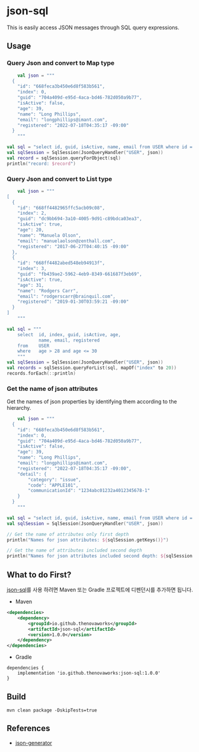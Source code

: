 # json-sql

This is easily access JSON messages through SQL query expressions.

## Usage

### Query Json and convert to Map type

```kotlin
    val json = """
  {
    "id": "668feca3b450e6d8f583b561",
    "index": 0,
    "guid": "704a409d-e95d-4aca-bd46-782d050a9b77",
    "isActive": false,
    "age": 39,
    "name": "Long Phillips",
    "email": "longphillips@imant.com",
    "registered": "2022-07-18T04:35:17 -09:00"
  }    
    """

val sql = "select id, guid, isActive, name, email from USER where id = '668ff4482965ffc5acb09c08'"
val sqlSession = SqlSession(JsonQueryHandler("USER", json))
val record = sqlSession.queryForObject(sql)
println("record: $record")
```

### Query Json and convert to List type

```kotlin
    val json = """
[
  {
    "id": "668ff4482965ffc5acb09c08",
    "index": 2,
    "guid": "dc9bb694-3a10-4005-9d91-c89bdca03ea3",
    "isActive": true,
    "age": 20,
    "name": "Manuela Olson",
    "email": "manuelaolson@zenthall.com",
    "registered": "2017-06-27T04:40:15 -09:00"
  },
  {
    "id": "668ff4482abed548eb94913f",
    "index": 3,
    "guid": "fb439ae2-5962-4eb9-8349-661687f3eb69",
    "isActive": true,
    "age": 31,
    "name": "Rodgers Carr",
    "email": "rodgerscarr@brainquil.com",
    "registered": "2019-01-30T03:59:21 -09:00"
  }
]    
    """

val sql = """
    select  id, index, guid, isActive, age, 
            name, email, registered
    from    USER 
    where   age > 28 and age <= 30 
    """
val sqlSession = SqlSession(JsonQueryHandler("USER", json))
val records = sqlSession.queryForList(sql, mapOf("index" to 20))
records.forEach(::println)
```

### Get the name of json attributes

Get the names of json properties by identifying them according to the hierarchy.


```kotlin
    val json = """
  {
    "id": "668feca3b450e6d8f583b561",
    "index": 0,
    "guid": "704a409d-e95d-4aca-bd46-782d050a9b77",
    "isActive": false,
    "age": 39,
    "name": "Long Phillips",
    "email": "longphillips@imant.com",
    "registered": "2022-07-18T04:35:17 -09:00",
    "detail": {
        "category": "issue",
        "code": "APPLE101",
        "communicationId": "1234abc01232a4012345678-1"
    }
  }    
    """

val sql = "select id, guid, isActive, name, email from USER where id = '668ff4482965ffc5acb09c08'"
val sqlSession = SqlSession(JsonQueryHandler("USER", json))

// Get the name of attributes only first depth 
println("Names for json attributes: ${sqlSession.getKeys()}")

// Get the name of attributes included second depth 
println("Names for json attributes included second depth: ${sqlSession.getKeys(2)}")
```


## What to do First?
[json-sql](https://github.com/thenovaworks/json-sql.git)를 사용 하려면 Maven 또는 Gradle 프로젝트에 디펜던시를 추가하면 됩니다.


- Maven
```xml
<dependencies>
    <dependency>
        <groupId>io.github.thenovaworks</groupId>
        <artifactId>json-sql</artifactId>
        <version>1.0.0</version>
    </dependency>
</dependencies>
```


- Gradle

```
dependencies {
    implementation 'io.github.thenovaworks:json-sql:1.0.0'
}
```


## Build

```
mvn clean package -DskipTests=true

```

## References

- [json-generator](https://json-generator.com/#)